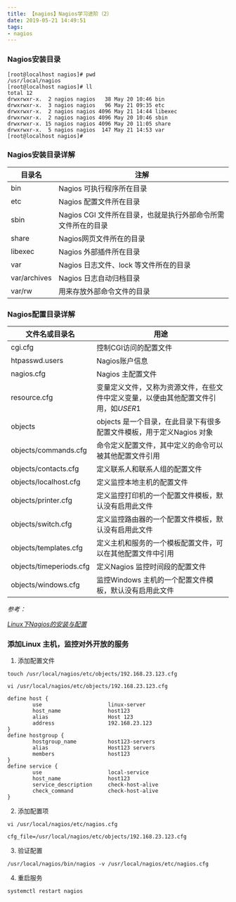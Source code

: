 ```yaml
---
title: 【nagios】Nagios学习进阶（2）
date: 2019-05-21 14:49:51
tags:
- nagios
---
```


### Nagios安装目录

```
[root@localhost nagios]# pwd
/usr/local/nagios
[root@localhost nagios]# ll
total 12
drwxrwxr-x.  2 nagios nagios   38 May 20 10:46 bin
drwxrwxr-x.  3 nagios nagios   96 May 21 09:35 etc
drwxrwxr-x.  2 nagios nagios 4096 May 21 14:44 libexec
drwxrwxr-x.  2 nagios nagios 4096 May 20 10:46 sbin
drwxrwxr-x. 15 nagios nagios 4096 May 20 11:05 share
drwxrwxr-x.  5 nagios nagios  147 May 21 14:53 var
[root@localhost nagios]#

```

### Nagios安装目录详解

| 目录名       | 注解                                                         |
| ------------ | ------------------------------------------------------------ |
| bin          | Nagios 可执行程序所在目录                                    |
| etc          | Nagios 配置文件所在目录                                      |
| sbin         | Nagios CGI 文件所在目录，也就是执行外部命令所需文件所在的目录 |
| share        | Nagios网页文件所在的目录                                     |
| libexec      | Nagios 外部插件所在目录                                      |
| var          | Nagios 日志文件、lock 等文件所在的目录                       |
| var/archives | Nagios 日志自动归档目录                                      |
| var/rw       | 用来存放外部命令文件的目录                                   |

### Nagios配置目录详解

| **文件名或目录名**      | **用途**                                                     |
| ----------------------- | ------------------------------------------------------------ |
| cgi.cfg                 | 控制CGI访问的配置文件                                        |
| htpasswd.users          | Nagios账户信息                                               |
| nagios.cfg              | Nagios 主配置文件                                            |
| resource.cfg            | 变量定义文件，又称为资源文件，在些文件中定义变量，以便由其他配置文件引用，如$USER1$ |
| objects                 | objects 是一个目录，在此目录下有很多配置文件模板，用于定义Nagios 对象 |
| objects/commands.cfg    | 命令定义配置文件，其中定义的命令可以被其他配置文件引用       |
| objects/contacts.cfg    | 定义联系人和联系人组的配置文件                               |
| objects/localhost.cfg   | 定义监控本地主机的配置文件                                   |
| objects/printer.cfg     | 定义监控打印机的一个配置文件模板，默认没有启用此文件         |
| objects/switch.cfg      | 定义监控路由器的一个配置文件模板，默认没有启用此文件         |
| objects/templates.cfg   | 定义主机和服务的一个模板配置文件，可以在其他配置文件中引用   |
| objects/timeperiods.cfg | 定义Nagios 监控时间段的配置文件                              |
| objects/windows.cfg     | 监控Windows 主机的一个配置文件模板，默认没有启用此文件       |

*参考：*

*[Linux下Nagios的安装与配置](https://www.cnblogs.com/mchina/archive/2013/02/20/2883404.html)*



### 添加Linux 主机，监控对外开放的服务

1. 添加配置文件

```
touch /usr/local/nagios/etc/objects/192.168.23.123.cfg

vi /usr/local/nagios/etc/objects/192.168.23.123.cfg

define host {   
        use                     linux-server 
        host_name               host123
        alias                   Host 123
        address                 192.168.23.123
}     
define hostgroup {      
        hostgroup_name          host123-servers
        alias                   Host123 servers
        members                 host123     
}
define service {  
        use                     local-service
        host_name               host123
        service_description     check-host-alive
        check_command           check-host-alive
}

```

2. 添加配置项

```
vi /usr/local/nagios/etc/nagios.cfg

cfg_file=/usr/local/nagios/etc/objects/192.168.23.123.cfg
```

3. 验证配置

```
/usr/local/nagios/bin/nagios -v /usr/local/nagios/etc/nagios.cfg
```

4. 重启服务

```
systemctl restart nagios
```

